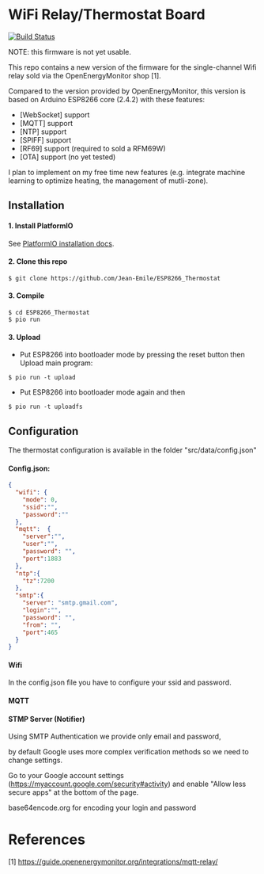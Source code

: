# WiFi Relay/Thermostat Board

[![Build Status](https://travis-ci.org/Jean-Emile/ESP8266_Thermostat.svg?branch=dev)](https://travis-ci.org/Jean-Emile/ESP8266_Thermostat)

NOTE: this firmware is not yet usable.

This repo contains a new version of the firmware for the single-channel
Wifi relay sold via the OpenEnergyMonitor shop [1].

Compared to the version provided by OpenEnergyMonitor, 
this version is based on Arduino ESP8266 core (2.4.2)  with these features:
- [WebSocket] support
- [MQTT] support
- [NTP] support
- [SPIFF] support
- [RF69] support (required to sold a RFM69W)
- [OTA] support (no yet tested)
 
I plan to implement on my free time new features (e.g. integrate machine learning to optimize heating, 
the management of mutli-zone).

## Installation

#### 1. Install PlatformIO 
See [PlatformIO installation docs](http://docs.platformio.org/en/latest/installation.html#installer-script).

#### 2. Clone this repo

`$ git clone https://github.com/Jean-Emile/ESP8266_Thermostat`

#### 3. Compile

```
$ cd ESP8266_Thermostat
$ pio run
```

#### 3. Upload

- Put ESP8266 into bootloader mode by pressing the reset button then Upload main program:

`$ pio run -t upload`

-  Put ESP8266 into bootloader mode again and then

`$ pio run -t uploadfs`

## Configuration
The thermostat configuration is available in the folder "src/data/config.json"

#### Config.json:
```json
{
  "wifi": {
    "mode": 0,
    "ssid":"",
    "password":""
  },
  "mqtt":  {
    "server":"",
    "user":"",
    "password": "",
    "port":1883
  },
  "ntp":{
    "tz":7200
  },
  "smtp":{
    "server": "smtp.gmail.com",
    "login":"",
    "password": "",
    "from": "",
    "port":465
  }
}
```


####  Wifi

In the config.json file you have to configure your ssid and password.

####  MQTT


#### STMP Server (Notifier)

Using SMTP Authentication we provide only email and password,

by default Google uses more complex verification methods so we need to change settings.

Go to your Google account settings (https://myaccount.google.com/security#activity) and enable "Allow less secure apps" at the bottom of the page.

base64encode.org for encoding your login and password  

# References
[1] https://guide.openenergymonitor.org/integrations/mqtt-relay/

